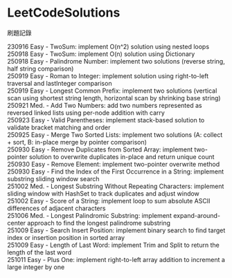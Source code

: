 # LeetCodeSolutions
刷題記錄


230916 Easy - TwoSum: implement O(n^2) solution using nested loops  
250918 Easy - TwoSum: implement O(n) solution using Dictionary  
250918 Easy - Palindrome Number: implement two solutions (reverse string, half string comparison)  
250919 Easy - Roman to Integer: implement solution using right-to-left traversal and lastInteger comparison  
250919 Easy - Longest Common Prefix: implement two solutions (vertical scan using shortest string length, horizontal scan by shrinking base string)  
250921 Med. - Add Two Numbers: add two numbers represented as reversed linked lists using per-node addition with carry  
250923 Easy - Valid Parentheses: implement stack-based solution to validate bracket matching and order  
250925 Easy - Merge Two Sorted Lists: implement two solutions (A: collect + sort, B: in-place merge by pointer comparison)  
250930 Easy - Remove Duplicates from Sorted Array: implement two-pointer solution to overwrite duplicates in-place and return unique count  
250930 Easy - Remove Element: implement two-pointer overwrite method  
250930 Easy - Find the Index of the First Occurrence in a String: implement substring sliding window search  
251002 Med. - Longest Substring Without Repeating Characters: implement sliding window with HashSet to track duplicates and adjust window  
251002 Easy - Score of a String: implement loop to sum absolute ASCII differences of adjacent characters  
251006 Med. - Longest Palindromic Substring: implement expand-around-center approach to find the longest palindrome substring  
251009 Easy - Search Insert Position: implement binary search to find target index or insertion position in sorted array  
251009 Easy - Length of Last Word: implement Trim and Split to return the length of the last word  
251011 Easy - Plus One: implement right-to-left array addition to increment a large integer by one  
